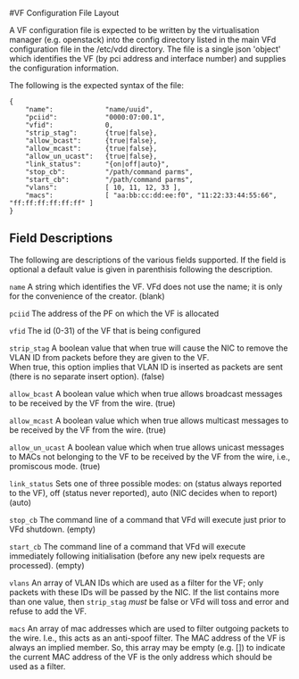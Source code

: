 
#VF Configuration File Layout


A VF configuration file is expected to be written by the virtualisation manager (e.g. openstack)
into the config directory listed in the main VFd configuration file in the /etc/vdd directory.
The file is a single json 'object' which identifies the VF (by pci address and interface number) and
supplies the configuration information. 

The following is the expected syntax of the file:



```
{
    "name":             "name/uuid",
    "pciid":            "0000:07:00.1",
    "vfid":             0,
    "strip_stag":       {true|false},
    "allow_bcast":      {true|false},
    "allow_mcast":      {true|false},
    "allow_un_ucast":   {true|false},
    "link_status":      "{on|off|auto}",
    "stop_cb":          "/path/command parms",
    "start_cb":         "/path/command parms",
    "vlans":            [ 10, 11, 12, 33 ],
    "macs":             [ "aa:bb:cc:dd:ee:f0", "11:22:33:44:55:66", "ff:ff:ff:ff:ff:ff" ]
}
```

## Field Descriptions
The following are descriptions of the various fields supported. If the field is optional a default value
is given in parenthisis following the description.

`name`		A string which identifies the VF. VFd does not use the name; it is only for the convenience of the creator. (blank)

`pciid`		The address of the PF on which the VF is allocated

`vfid`		The id (0-31) of the VF that is being configured

`strip_stag` A boolean value that when true will cause the NIC to remove the VLAN ID from packets before they are given to the VF.  
	When true, this option implies that VLAN ID is inserted as packets are sent (there is no separate insert option). (false)

`allow_bcast` A boolean value which when true allows broadcast messages to be received by the VF from the wire. (true)

`allow_mcast` A boolean value which when true allows multicast messages to be received by the VF from the wire. (true)

`allow_un_ucast` A boolean value which when true allows unicast messages to MACs not belonging to the VF to be received by the VF from the wire, i.e., promiscous mode. (true)

`link_status` Sets one of three possible modes: on (status always reported to the VF), off (status never reported), auto (NIC decides when to report) (auto)

`stop_cb`	The command line of a command that VFd will execute just prior to VFd shutdown. (empty)

`start_cb`  The command line of a command that VFd will execute immediately following initialisation (before any new ipelx requests are processed). (empty)

`vlans`  An array of VLAN IDs which are used as a filter for the VF; only packets with these IDs will be passed by the NIC.  If the 
	list contains more than one value, then `strip_stag` *must* be false or VFd will toss and error and refuse to add the VF.

`macs`   An array of mac addresses which are used to filter outgoing packets to the wire. I.e., this acts as an anti-spoof filter. The MAC address of the VF is always an implied member. So, this array may be empty (e.g. []) to indicate the current MAC address of the VF is the only address which should be used as a filter.
